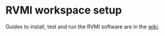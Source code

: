 RVMI workspace setup
=======

Guides to install, test and run the RVMI software are in the [wiki](https://github.com/RVMI/rvmi_workspace_setup/wiki).